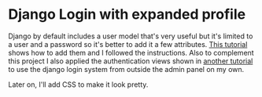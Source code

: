 # Django Login with expanded profile

Django by default includes a user model that's very useful but it's limited to a user and a password so it's better to add it a few attributes. [This tutorial](https://simpleisbetterthancomplex.com/tutorial/2016/11/23/how-to-add-user-profile-to-django-admin.html) shows how to add them and I followed the instructions. Also to complement this project I also applied the authentication views shown in [another tutorial](https://simpleisbetterthancomplex.com/tutorial/2016/06/27/how-to-use-djangos-built-in-login-system.html) to use the django login system from outside the admin panel on my own.

Later on, I'll add CSS to make it look pretty.
